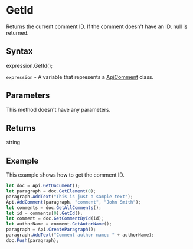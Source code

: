 # GetId

Returns the current comment ID. If the comment doesn't have an ID, null is returned.

## Syntax

expression.GetId();

`expression` - A variable that represents a [ApiComment](../ApiComment.md) class.

## Parameters

This method doesn't have any parameters.

## Returns

string

## Example

This example shows how to get the comment ID.

```javascript
let doc = Api.GetDocument();
let paragraph = doc.GetElement(0);
paragraph.AddText("This is just a sample text");
Api.AddComment(paragraph, "comment", "John Smith");
let comments = doc.GetAllComments();
let id = comments[0].GetId();
let comment = doc.GetCommentById(id);
let authorName = comment.GetAutorName();
paragraph = Api.CreateParagraph();
paragraph.AddText("Comment author name: " + authorName);
doc.Push(paragraph);
```
